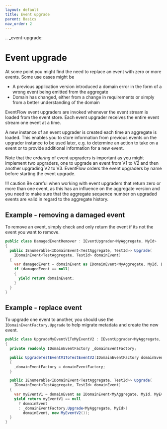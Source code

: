 ```yaml
---
layout: default
title: Event upgrade
parent: Basics
nav_order: 2
---
```


.. _event-upgrade:

# Event upgrade

At some point you might find the need to replace an event with zero or
more events. Some use cases might be

-  A previous application version introduced a domain error in the form
   of a wrong event being emitted from the aggregate
-  Domain has changed, either from a change in requirements or simply
   from a better understanding of the domain

EventFlow event upgraders are invoked whenever the event stream is
loaded from the event store. Each event upgrader receives the entire
event stream one event at a time.

A new instance of an event upgrader is created each time an aggregate is
loaded. This enables you to store information from previous events on
the upgrader instance to be used later, e.g. to determine an action to
take on a event or to provide additional information for a new event.

Note that the *ordering* of event upgraders is important as you might
implement two upgraders, one to upgrade an event from V1 to V2 and then
another upgrading V2 to V3. EventFlow orders the event upgraders by name
before starting the event upgrade.

!!! caution
    Be careful when working with event upgraders that return zero or more
    than one event, as this has an influence on the aggregate version and
    you need to make sure that the aggregate sequence number on upgraded
    events are valid in regard to the aggregate history.


## Example - removing a damaged event

To remove an event, simply check and only return the event if its not the
event you want to remove.

```csharp
public class DamagedEventRemover : IEventUpgrader<MyAggregate, MyId>
{
  public IEnumerable<IDomainEvent<TestAggregate, TestId>> Upgrade(
    IDomainEvent<TestAggregate, TestId> domainEvent)
  {
    var damagedEvent = domainEvent as IDomainEvent<MyAggregate, MyId, DamagedEvent>;
    if (damagedEvent == null)
    {
      yield return domainEvent;
    }
  }
}
```

## Example - replace event

To upgrade one event to another, you should use the
``IDomainEventFactory.Upgrade`` to help migrate metadata and create the
new event.

```csharp
public class UpgradeMyEventV1ToMyEventV2 : IEventUpgrader<MyAggregate, MyId>
{
  private readonly IDomainEventFactory _domainEventFactory;

  public UpgradeTestEventV1ToTestEventV2(IDomainEventFactory domainEventFactory)
  {
    _domainEventFactory = domainEventFactory;
  }

  public IEnumerable<IDomainEvent<TestAggregate, TestId>> Upgrade(
    IDomainEvent<TestAggregate, TestId> domainEvent)
  {
    var myEventV1 = domainEvent as IDomainEvent<MyAggregate, MyId, MyEventV1>;
    yield return myEventV1 == null
      ? domainEvent
      : _domainEventFactory.Upgrade<MyAggregate, MyId>(
        domainEvent, new MyEventV2());
  }
}
```
